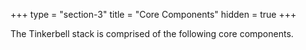 +++
type = "section-3"
title = "Core Components"
hidden = true
+++

The Tinkerbell stack is comprised of the following core components.
